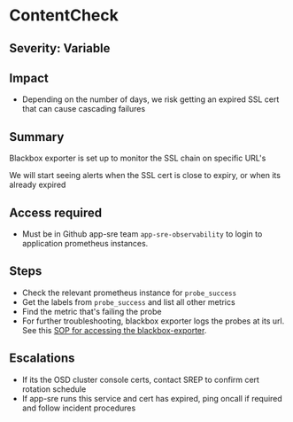# ContentCheck

## Severity: Variable

## Impact

- Depending on the number of days, we risk getting an expired SSL cert that can cause cascading failures

## Summary

Blackbox exporter is set up to monitor the SSL chain on specific URL's

We will start seeing alerts when the SSL cert is close to expiry, or when its already expired

## Access required

- Must be in Github app-sre team `app-sre-observability` to login to application prometheus instances.

## Steps

- Check the relevant prometheus instance for `probe_success`
- Get the labels from `probe_success` and list all other metrics
- Find the metric that's failing the probe
- For further troubleshooting, blackbox exporter logs the probes at its url. See this [SOP for accessing the blackbox-exporter](accessing-blackbox-exporter-and-domain-exporter.md#blackbox-exporter).

## Escalations

- If its the OSD cluster console certs, contact SREP to confirm cert rotation schedule
- If app-sre runs this service and cert has expired, ping oncall if required and follow incident procedures
